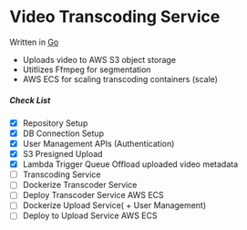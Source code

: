 # Video Transcoding Service

Written in [Go](https://go.dev/)

* Uploads video to AWS S3 object storage
* Utitlizes Ffmpeg for segmentation
* AWS ECS for scaling transcoding containers (scale)

##### Check List

* [x] Repository Setup
* [x] DB Connection Setup
* [x] User Management APIs (Authentication)
* [x] S3 Presigned Upload
* [x] Lambda Trigger Queue Offload uploaded video metadata 
* [ ] Transcoding Service
* [ ] Dockerize Transcoder Service
* [ ] Deploy Transcoder Service AWS ECS
* [ ] Dockerize Upload Service( + User Management)
* [ ] Deploy to Upload Service AWS ECS